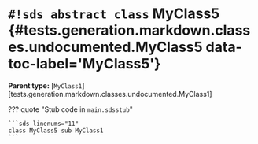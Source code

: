 # `#!sds abstract class` MyClass5 {#tests.generation.markdown.classes.undocumented.MyClass5 data-toc-label='MyClass5'}

**Parent type:** [`MyClass1`][tests.generation.markdown.classes.undocumented.MyClass1]

??? quote "Stub code in `main.sdsstub`"

    ```sds linenums="11"
    class MyClass5 sub MyClass1
    ```

